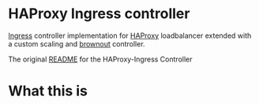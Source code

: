 # HAProxy Ingress controller

[Ingress](https://kubernetes.io/docs/concepts/services-networking/ingress/) controller
implementation for [HAProxy](http://www.haproxy.org/) loadbalancer extended with a custom scaling and [brownout](https://dl.acm.org/doi/10.1145/2568225.2568227) controller.

The original [README](https://github.com/MeKot/haproxy-ingress/blob/feature/brownout/README_OLD.md) for the HAProxy-Ingress Controller

# What this is 
